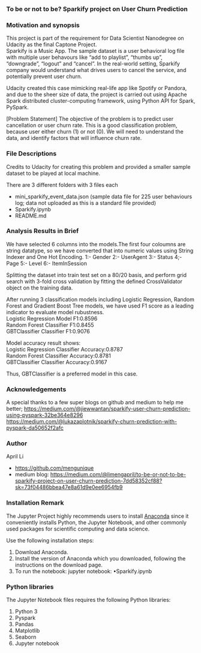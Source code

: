 
### To be or not to be? Sparkify project on User Churn Prediction


### Motivation and synopsis
This project is part of the requirement for Data Scientist Nanodegree on Udacity as the final Captone Project. <br/>
Sparkify is a Music App. The sample dataset is a user behavioral log file with multiple user behavours like “add to playlist”, “thumbs up”, “downgrade”, “logout” and “cancel”. In the real-world setting, Sparkify company would understand what drives users to cancel the service, and potentially prevent user churn. 

Udacity created this case mimicking real-life app like Spotify or Pandora, and due to the sheer size of data, the project is carried out using Apache Spark distributed cluster-computing framework, using Python API for Spark, PySpark.

[Problem Statement]
The objective of the problem is to predict user cancellation or user churn rate. This is a good classification problem, because user either churn (1) or not (0). We will need to understand the data, and identify factors that will influence churn rate. 

### File Descriptions
Credits to Udacity for creating this problem and provided a smaller sample dataset to be played at local machine. 

There are 3 different folders with 3 files each 
- mini_sparkify_event_data.json (sample data file for 225 user behaviours log; data not uploaded as this is a standard file provided)
- Sparkify.ipynb
- README.md

### Analysis Results in Brief
We have selected 6 columns into the models.The first four coloumns are string datatype, so we have converted that into numeric values using String Indexer and One Hot Encoding. 
 1:- Gender
 2:- UserAgent
 3:- Status
 4;- Page
 5:- Level
 6:- ItemInSession

Splitting the dataset into train test set on a 80/20 basis, and perform grid search with 3-fold cross validation by fitting the defined CrossValidator object on the training data.

After running 3 classification models including Logistic Regression, Random Forest and Gradient Boost Tree models, we have used F1 score as a leading indicator to evaluate model rubustness. 
<br/>
Logistic Regression Model F1:0.8596 <br/>
Random Forest  Classifier F1:0.8455 <br/>
GBTClassifier  Classifier F1:0.9076 <br/>

Model accuracy result shows: <br/>
Logistic Regression Classifier Accuracy:0.8787 <br/>
Random Forest  Classifier Accuracy:0.8781 <br/>
GBTClassifier  Classifier Accuracy:0.9167 <br/>

Thus, GBTClassifier is a preferred model in this case. 

### Acknowledgements
A special thanks to a few super blogs on github and medium to help me better;
https://medium.com/@jiewwantan/sparkify-user-churn-prediction-using-pyspark-32be364e8296
https://medium.com/@lukazaplotnik/sparkify-churn-prediction-with-pyspark-da50652f2afc
        
### Author
April Li
- https://github.com/mengunique
- medium blog: 
https://medium.com/@limengapril/to-be-or-not-to-be-sparkify-project-on-user-churn-prediction-7dd58352cf88?sk=73f04486bbea47e8a61d9e0ee6954fb9


### Installation Remark 
The Jupyter Project highly recommends users to install [Anaconda](https://www.anaconda.com/distribution/)
since it conveniently installs Python, the Jupyter Notebook, and other commonly used packages for scientific computing and data science.

Use the following installation steps:
1. Download Anaconda.
2. Install the version of Anaconda which you downloaded, following the instructions on the download page.
3. To run the notebook:
jupyter notebook:
•Sparkify.ipynb

### Python libraries

The Jupyter Notebook files requires the following Python libraries:
1. Python 3
2. Pyspark
3. Pandas
4. Matplotlib
5. Seaborn
6. Jupyter notebook
